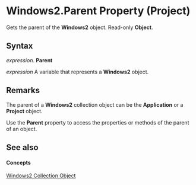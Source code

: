 
# Windows2.Parent Property (Project)

Gets the parent of the  **Windows2** object. Read-only **Object**.


## Syntax

 _expression_. **Parent**

 _expression_ A variable that represents a **Windows2** object.


## Remarks

The parent of a  **Windows2** collection object can be the **Application** or a **Project** object.

Use the  **Parent** property to access the properties or methods of the parent of an object.


## See also


#### Concepts


[Windows2 Collection Object](a58383c6-12c7-81b3-10e8-81ba9180404c.md)